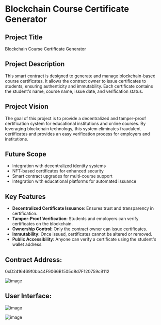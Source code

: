 # Blockchain Course Certificate Generator

## Project Title
Blockchain Course Certificate Generator

## Project Description
This smart contract is designed to generate and manage blockchain-based course certificates. It allows the contract owner to issue certificates to students, ensuring authenticity and immutability. Each certificate contains the student's name, course name, issue date, and verification status.

## Project Vision
The goal of this project is to provide a decentralized and tamper-proof certification system for educational institutions and online courses. By leveraging blockchain technology, this system eliminates fraudulent certificates and provides an easy verification process for employers and institutions.

## Future Scope
- Integration with decentralized identity systems
- NFT-based certificates for enhanced security
- Smart contract upgrades for multi-course support
- Integration with educational platforms for automated issuance

## Key Features
- **Decentralized Certificate Issuance**: Ensures trust and transparency in certification.
- **Tamper-Proof Verification**: Students and employers can verify certificates on the blockchain.
- **Ownership Control**: Only the contract owner can issue certificates.
- **Immutability**: Once issued, certificates cannot be altered or removed.
- **Public Accessibility**: Anyone can verify a certificate using the student's wallet address.

## Contract Address:
0xD2416469f0bb44F9066B1505d8d7F120759cB112

![image](https://github.com/user-attachments/assets/6489eb61-0191-4a47-8e8a-28215aee8f2d)

## User Interface:
![image](https://github.com/user-attachments/assets/157e6626-008f-4ed0-92f9-2cee22786055)

![image](https://github.com/user-attachments/assets/bb70a449-04e1-494f-a248-1e45124dd36a)






